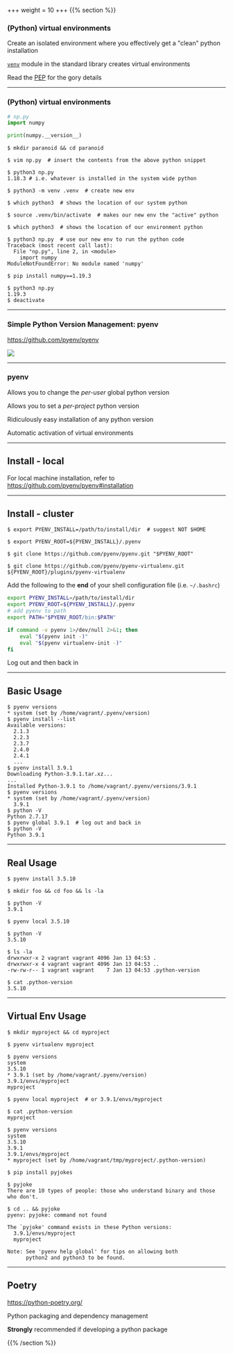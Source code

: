 +++
weight = 10
+++
{{% section %}}

### (Python) virtual environments

<p class="fragment fade-in-then-semi-out">
Create an isolated environment where you effectively get a "clean" python installation
</p>
<p class="fragment fade-in-then-semi-out">
<a href="https://docs.python.org/3/library/venv.html"><code>venv</code></a> module in the standard library creates virtual environments
</p>
<p class="fragment">Read the <a href="https://www.python.org/dev/peps/pep-0405/">PEP</a> for the gory details</p>


---

### (Python) virtual environments

```py
# np.py
import numpy

print(numpy.__version__)
```


```shell
$ mkdir paranoid && cd paranoid

$ vim np.py  # insert the contents from the above python snippet

$ python3 np.py
1.18.3 # i.e. whatever is installed in the system wide python

$ python3 -m venv .venv  # create new env

$ which python3  # shows the location of our system python

$ source .venv/bin/activate  # makes our new env the "active" python

$ which python3  # shows the location of our environment python

$ python3 np.py  # use our new env to run the python code
Traceback (most recent call last):
  File "np.py", line 2, in <module>
    import numpy
ModuleNotFoundError: No module named 'numpy'

$ pip install numpy==1.19.3

$ python3 np.py
1.19.3
$ deactivate
```

---

### Simple Python Version Management: pyenv

<https://github.com/pyenv/pyenv>

<img src="images/pyenv.png"  style="border: none;">


---

### pyenv

<p class="fragment fade-in-then-semi-out">
Allows you to change the <em>per-user</em> global python version
</p>
<p class="fragment fade-in-then-semi-out">
Allows you to set a <em>per-project</em> python version
</p>
<p class="fragment fade-in-then-semi-out">Ridiculously easy installation of any python version</p>
<p class="fragment">Automatic activation of virtual environments</p>

---

## Install - local

For local machine installation, refer to   
<https://github.com/pyenv/pyenv#installation>

---

## Install - cluster

```shell
$ export PYENV_INSTALL=/path/to/install/dir  # suggest NOT $HOME

$ export PYENV_ROOT=${PYENV_INSTALL}/.pyenv

$ git clone https://github.com/pyenv/pyenv.git "$PYENV_ROOT"

$ git clone https://github.com/pyenv/pyenv-virtualenv.git ${PYENV_ROOT}/plugins/pyenv-virtualenv
```

Add the following to the **end** of your shell configuration file (i.e. `~/.bashrc`)

```sh
export PYENV_INSTALL=/path/to/install/dir
export PYENV_ROOT=${PYENV_INSTALL}/.pyenv
# add pyenv to path
export PATH="$PYENV_ROOT/bin:$PATH"

if command -v pyenv 1>/dev/null 2>&1; then
    eval "$(pyenv init -)"
    eval "$(pyenv virtualenv-init -)"
fi
```

Log out and then back in

---

## Basic Usage

```shell
$ pyenv versions
* system (set by /home/vagrant/.pyenv/version)
$ pyenv install --list
Available versions:
  2.1.3
  2.2.3
  2.3.7
  2.4.0
  2.4.1
  ...
$ pyenv install 3.9.1
Downloading Python-3.9.1.tar.xz...
...
Installed Python-3.9.1 to /home/vagrant/.pyenv/versions/3.9.1
$ pyenv versions
* system (set by /home/vagrant/.pyenv/version)
  3.9.1
$ python -V
Python 2.7.17
$ pyenv global 3.9.1  # log out and back in
$ python -V
Python 3.9.1
```

---

## Real Usage

```shell
$ pyenv install 3.5.10

$ mkdir foo && cd foo && ls -la

$ python -V
3.9.1

$ pyenv local 3.5.10

$ python -V
3.5.10

$ ls -la
drwxrwxr-x 2 vagrant vagrant 4096 Jan 13 04:53 .
drwxrwxr-x 4 vagrant vagrant 4096 Jan 13 04:53 ..
-rw-rw-r-- 1 vagrant vagrant    7 Jan 13 04:53 .python-version

$ cat .python-version
3.5.10
```

---

## Virtual Env Usage

```shell
$ mkdir myproject && cd myproject

$ pyenv virtualenv myproject

$ pyenv versions
system
3.5.10
* 3.9.1 (set by /home/vagrant/.pyenv/version)
3.9.1/envs/myproject
myproject

$ pyenv local myproject  # or 3.9.1/envs/myproject

$ cat .python-version
myproject

$ pyenv versions
system
3.5.10
3.9.1
3.9.1/envs/myproject
* myproject (set by /home/vagrant/tmp/myproject/.python-version)

$ pip install pyjokes

$ pyjoke
There are 10 types of people: those who understand binary and those who don't.

$ cd .. && pyjoke
pyenv: pyjoke: command not found

The `pyjoke' command exists in these Python versions:
  3.9.1/envs/myproject
  myproject

Note: See 'pyenv help global' for tips on allowing both
      python2 and python3 to be found.
```

---

## Poetry

<https://python-poetry.org/>

<p class="fragment fade-in-then-semi-out">
Python packaging and dependency management
</p>

<p class="fragment fade-in-then-semi-out">
<b>Strongly</b> recommended if developing a python package
</p>


{{% /section %}}
